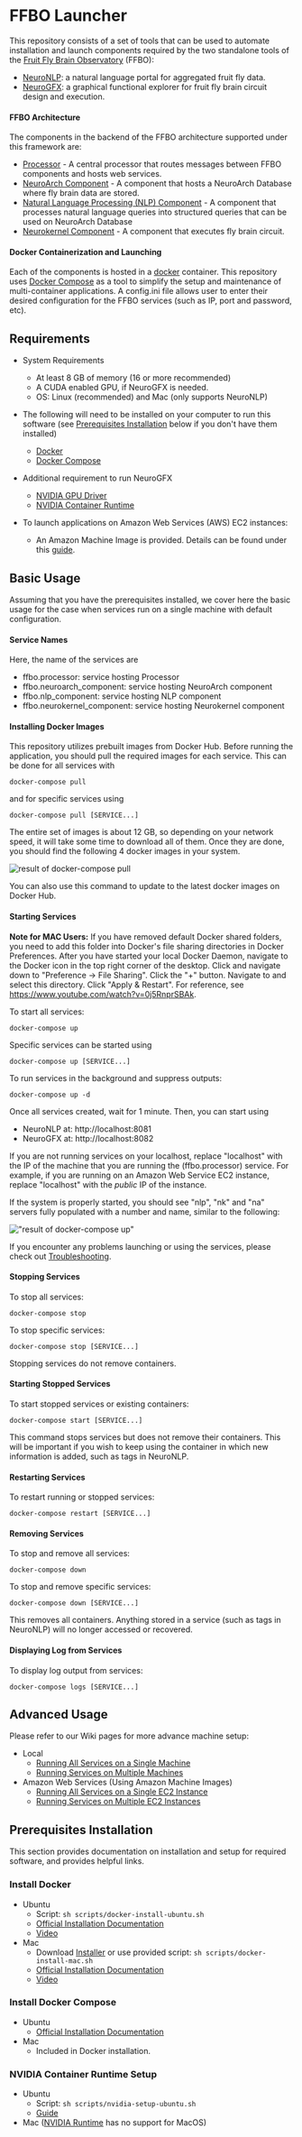 # FFBO Launcher

This repository consists of a set of tools that can be used to automate installation and launch components required by the two standalone tools of the [Fruit Fly Brain Observatory](http://fruitflybrain.org) (FFBO):
* [NeuroNLP](https://neuronlp.fruitflybrain.org): a natural language portal for aggregated fruit fly data.
* [NeuroGFX](https://neurogfx.fruitflybrain.org): a graphical functional explorer for fruit fly brain circuit design and execution.

#### FFBO Architecture

The components in the backend of the FFBO architecture supported under this framework are:
* [Processor](https://github.com/fruitflybrain/ffbo.processor) - A central processor that routes messages between FFBO components and hosts web services.
* [NeuroArch Component](https://github.com/fruitflybrain/ffbo.neuroarch_component) - A component that hosts a NeuroArch Database where fly brain data are stored.
* [Natural Language Processing (NLP) Component](https://github.com/fruitflybrain/ffbo.nlp_component) - A component that processes natural language queries into structured queries that can be used on NeuroArch Database
* [Neurokernel Component](https://github.com/fruitflybrain/ffbo.neurokernel_component) - A component that executes fly brain circuit.

#### Docker Containerization and Launching

Each of the components is hosted in a [docker](https://docker.com) container. This repository uses
[Docker Compose](https://docs.docker.com/compose) as a tool to simplify the setup and maintenance of multi-container applications.
A config.ini file allows user to enter their desired configuration for the FFBO services (such as IP, port and password, etc).

## Requirements

- System Requirements
  - At least 8 GB of memory (16 or more recommended)
  - A CUDA enabled GPU, if NeuroGFX is needed.
  - OS: Linux (recommended) and Mac (only supports NeuroNLP)

- The following will need to be installed on your computer to run this software (see [Prerequisites Installation](#requirement_install) below if you don't have them installed) 
  - [Docker](https://docs.docker.com/install/)
  - [Docker Compose](https://docs.docker.com/compose/install/)
- Additional requirement to run NeuroGFX
  - [NVIDIA GPU Driver](https://www.nvidia.com/drivers)
  - [NVIDIA Container Runtime](https://github.com/NVIDIA/nvidia-container-runtime)
- To launch applications on Amazon Web Services (AWS) EC2 instances:
  - An Amazon Machine Image is provided. Details can be found under this [guide](https://github.com/fruitflybrain/ffbo.launcher/wiki/Running-All-Services-on-a-Single-Amazon-Web-Service-EC2-Instance).

## Basic Usage

Assuming that you have the prerequisites installed, we cover here the basic usage for
the case when services run on a single machine with default configuration. 

#### Service Names
Here, the name of the services are
- ffbo.processor: service hosting Processor
- ffbo.neuroarch_component: service hosting NeuroArch component
- ffbo.nlp_component: service hosting NLP component
- ffbo.neurokernel_component: service hosting Neurokernel component

#### Installing Docker Images
This repository utilizes prebuilt images from Docker Hub. Before running the application,
you should pull the required images for each service. This can be done for all services with
    
    docker-compose pull
    
and for specific services using
    
    docker-compose pull [SERVICE...]
    
The entire set of images is about 12 GB, so depending on your network speed,
it will take some time to download all of them.
Once they are done, you should find the following 4 docker images in your system.

![result of `docker-compose pull`](https://raw.githubusercontent.com/fruitflybrain/ffbo.launcher/images/images/pull.jpg "result of `docker-compose pull`")

You can also use this command to update to the latest docker images on Docker Hub.

#### Starting Services
__Note for MAC Users:__ If you have removed default Docker shared folders, you need to add this folder into Docker's file sharing directories in Docker Preferences. After you have started your local Docker Daemon, navigate to the Docker icon in the top right corner of the desktop. Click and navigate down to "Preference -> File Sharing". Click the "+" button. Navigate to and select this directory. Click "Apply & Restart". For reference, see https://www.youtube.com/watch?v=0j5RnprSBAk.

To start all services:
    
    docker-compose up
    
Specific services can be started using

    docker-compose up [SERVICE...]
    
To run services in the background and suppress outputs:
    
    docker-compose up -d
    
Once all services created, wait for 1 minute. Then, you can start using
- NeuroNLP at: http://localhost:8081
- NeuroGFX at: http://localhost:8082

If you are not running services on your localhost, replace "localhost" with
the IP of the machine that you are running the (ffbo.processor) service.
For example, if you are running on an Amazon Web Service EC2 instance, 
replace "localhost" with the *public* IP of the instance.

If the system is properly started, you should see "nlp", "nk" and "na" servers fully
populated with a number and name, similar to the following:

!["result of `docker-compose up`"](https://raw.githubusercontent.com/fruitflybrain/ffbo.launcher/images/images/up.jpg "result of `docker-compose up`")

If you encounter any problems launching or using the services, please check out
[Troubleshooting](https://github.com/fruitflybrain/ffbo.launcher/wiki/Troubleshooting).

#### Stopping Services

To stop all services:
     
    docker-compose stop
    
To stop specific services:
    
    docker-compose stop [SERVICE...]
    
Stopping services do not remove containers. 

#### Starting Stopped Services

To start stopped services or existing containers:
    
    docker-compose start [SERVICE...]
    
This command stops services but does not remove their containers.
This will be important if you wish to keep using the container
in which new information is added, such as tags in NeuroNLP.

#### Restarting Services

To restart running or stopped services:
    
    docker-compose restart [SERVICE...]

#### Removing Services

To stop and remove all services:
    
    docker-compose down
    
To stop and remove specific services:
    
    docker-compose down [SERVICE...]
    
This removes all containers. Anything stored in a service (such as tags in NeuroNLP)
will no longer accessed or recovered.

#### Displaying Log from Services
To display log output from services:
    
    docker-compose logs [SERVICE...]
    

## Advanced Usage
Please refer to our Wiki pages for more advance machine setup:
-  Local
   -  [Running All Services on a Single Machine](https://github.com/fruitflybrain/ffbo.launcher/wiki/Running-All-Services-on-a-Single-Machine)
   -  [Running Services on Multiple Machines](https://github.com/fruitflybrain/ffbo.launcher/wiki/Running-Services-on-Multiple-Machines)
-  Amazon Web Services (Using Amazon Machine Images)
   -  [Running All Services on a Single EC2 Instance](https://github.com/fruitflybrain/ffbo.launcher/wiki/Running-All-Services-on-a-Single-Amazon-Web-Service-EC2-Instance)
   -  [Running Services on Multiple EC2 Instances](https://github.com/fruitflybrain/ffbo.launcher/wiki/Running-Services-on-Multiple-EC2-Instances)

## <a name="requirement_install"></a>Prerequisites Installation

This section provides documentation on installation and setup for required software, and provides helpful links.

### Install Docker

- Ubuntu
  -  Script: `sh scripts/docker-install-ubuntu.sh`
  -  [Official Installation Documentation](https://docs.docker.com/install/linux/docker-ce/ubuntu/)
  -  [Video](https://www.youtube.com/watch?v=V9AKvZZCWLc)
- Mac
  -  Download [Installer](https://download.docker.com/mac/stable/Docker.dmg) or use provided script: `sh scripts/docker-install-mac.sh`
  -  [Official Installation Documentation](https://docs.docker.com/docker-for-mac/install/)
  -  [Video](https://www.youtube.com/watch?v=lNkVxDSRo7M)
<!---- Windows
  -  Script: `sh scripts/docker-install-win.sh`
  -  [Guide](https://docs.docker.com/docker-for-windows/install/)
  -  [Video](https://www.youtube.com/watch?v=S7NVloq0EBc)-->
  
### Install Docker Compose

- Ubuntu
  -  [Official Installation Documentation](https://docs.docker.com/compose/install/#install-compose)
- Mac
  -  Included in Docker installation.

### NVIDIA Container Runtime Setup
- Ubuntu
  -  Script: `sh scripts/nvidia-setup-ubuntu.sh`
  -  [Guide](https://github.com/fruitflybrain/ffbo.launcher/wiki/NVIDIA-Runtime-Setup-for-Ubuntu)
- Mac ([NVIDIA Runtime](https://github.com/NVIDIA/nvidia-container-runtime) has no support for MacOS)
<!--- Windows ([NVIDIA Runtime](https://github.com/NVIDIA/nvidia-container-runtime) has no support for Windows)-->

